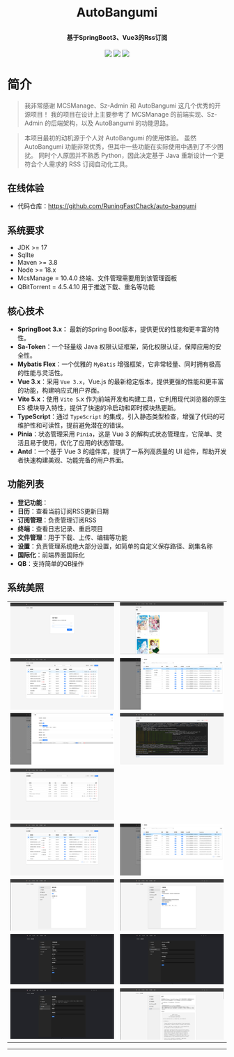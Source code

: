 <h1 align="center" style="margin: 30px 0 30px; font-weight: bold;">AutoBangumi</h1>
<h4 align="center">基于SpringBoot3、Vue3的Rss订阅</h4>
<p align="center">
<a href="https://github.com/RuningFastChack/auto-bangumi/stargazers"><img src="https://img.shields.io/github/stars/RuningFastChack/auto-bangumi?style=flat-square&logo=GitHub"></a>
<a href="https://github.com/RuningFastChack/auto-bangumi/network/members"><img src="https://img.shields.io/github/forks/RuningFastChack/auto-bangumi?style=flat-square&logo=GitHub"></a>
<a href="https://github.com/RuningFastChack/auto-bangumi/blob/main/LICENSE"><img src="https://img.shields.io/badge/license-Apache_2.0-blue.svg"></a>
</p>


# 简介

> 我非常感谢 MCSManage、Sz-Admin 和 AutoBangumi 这几个优秀的开源项目！ 我的项目在设计上主要参考了 MCSManage 的前端实现、Sz-Admin 的后端架构，以及 AutoBangumi 的功能思路。

> 本项目最初的动机源于个人对 AutoBangumi 的使用体验。
虽然 AutoBangumi 功能非常优秀，但其中一些功能在实际使用中遇到了不少困扰。
同时个人原因并不熟悉 Python，因此决定基于 Java 重新设计一个更符合个人需求的 RSS 订阅自动化工具。



## 在线体验

- 代码仓库：https://github.com/RuningFastChack/auto-bangumi

## 系统要求

- JDK >= 17
- SqlIte
- Maven >= 3.8
- Node >= 18.x
- McsManage = 10.4.0 终端、文件管理需要用到该管理面板
- QBitTorrent = 4.5.4.10 用于推送下载、重名等功能

## 核心技术

- **SpringBoot 3.x：** 最新的Spring Boot版本，提供更优的性能和更丰富的特性。
- **Sa-Token**：一个轻量级 Java 权限认证框架，简化权限认证，保障应用的安全性。
- **Mybatis Flex**：一个优雅的 `MyBatis` 增强框架，它非常轻量、同时拥有极高的性能与灵活性。
- **Vue 3.x**：采用 `Vue 3.x`，Vue.js 的最新稳定版本，提供更强的性能和更丰富的功能，构建响应式用户界面。
- **Vite 5.x**：使用 `Vite 5`.x 作为前端开发和构建工具，它利用现代浏览器的原生 ES 模块导入特性，提供了快速的冷启动和即时模块热更新。
- **TypeScript**：通过 `TypeScript` 的集成，引入静态类型检查，增强了代码的可维护性和可读性，提前避免潜在的错误。
- **Pinia**：状态管理采用 `Pinia`，这是 Vue 3 的解构式状态管理库，它简单、灵活且易于使用，优化了应用的状态管理。
- **Antd**：一个基于 Vue 3 的组件库，提供了一系列高质量的 UI 组件，帮助开发者快速构建美观、功能完备的用户界面。

## 功能列表
- **登记功能**：
- **日历**：查看当前订阅RSS更新日期
- **订阅管理**：负责管理订阅RSS
- **终端**：查看日志记录、重启项目
- **文件管理**：用于下载、上传、编辑等功能
- **设置**：负责管理系统绝大部分设置，如简单的自定义保存路径、剧集名称
- **国际化**：前端界面国际化
- **QB**：支持简单的QB操作
## 系统美照

<table>
    <tr>
        <td><img alt="登录页" src="./image/Login.png"/></td>
        <td><img alt="日历" src="./image/Calendar.png"/></td>
    </tr>
    <tr>
        <td><img alt="RssManage" src="./image/RssManage.png"/></td>
        <td><img alt="RssItems" src="./image/RssItems.png"/></td>
    </tr>
    <tr>
        <td><img alt="RssAddOrUpdate" src="./image/RssAddOrUpdate.png"/></td>
        <td><img alt="Terminal" src="./image/Terminal.png"/></td>
    </tr>
    <tr>
        <td><img alt="FileManage" src="./image/FileManage.png"/></td>
    </tr>
    <tr>
        <td><img alt="RssManage" src="./image/RssManage.png"/></td>
        <td><img alt="RssItems" src="./image/RssItems.png"/></td>
    </tr>
    <tr>
        <td><img alt="RssManage" src="./image/Setting.png"/></td>
        <td><img alt="RssItems" src="./image/DownloadRules.png"/></td>
    </tr>
    <tr>
        <td><img alt="RssManage" src="./image/DownUtilSetting.png"/></td>
        <td><img alt="RssItems" src="./image/MscManage.png"/></td>
    </tr>
    <tr>
        <td><img alt="RssManage" src="./image/Security.png"/></td>
        <td><img alt="RssItems" src="./image/About.png"/></td>
    </tr>
</table>

----

